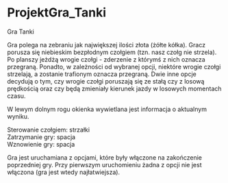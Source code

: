﻿# ProjektGra_Tanki
Gra Tanki

Gra polega na zebraniu jak największej ilości złota (żółte kółka). 
Gracz porusza się niebieskim bezpłodnym czołgiem (tzn. nasz czołg nie strzela).
Po planszy jeżdżą wrogie czołgi - zderzenie z którymś z nich oznacza przegraną.
Ponadto, w zależności od wybranej opcji, niektóre wrogie czołgi strzelają,
a zostanie trafionym oznacza przegraną. Dwie inne opcje decydują o tym, czy
wrogie czołgi poruszają się ze stałą czy z losową prędkością oraz czy
będą zmieniały kierunek jazdy w losowych momentach czasu. 

W lewym dolnym rogu okienka wywietlana jest informacja o aktualnym wyniku.

Sterowanie czołgiem: strzałki <br />
Zatrzymanie gry: spacja <br />
Wznowienie gry: spacja

Gra jest uruchamiana z opcjami, które były włączone na zakończenie poprzedniej gry.
Przy pierwszym uruchomieniu żadna z opcji nie jest włączona (gra jest wtedy najłatwiejsza).
